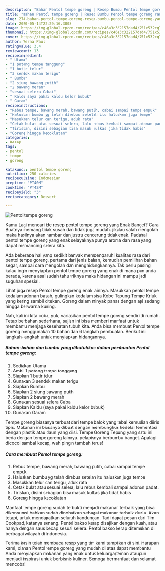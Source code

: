 ```yaml
---
description: "Bahan Pentol tempe goreng | Resep Bumbu Pentol tempe goreng Yang Menggugah Selera"
title: "Bahan Pentol tempe goreng | Resep Bumbu Pentol tempe goreng Yang Menggugah Selera"
slug: 278-bahan-pentol-tempe-goreng-resep-bumbu-pentol-tempe-goreng-yang-menggugah-selera
date: 2020-05-14T22:29:16.300Z
image: https://img-global.cpcdn.com/recipes/c46a3c322157dad4/751x532cq70/pentol-tempe-goreng-foto-resep-utama.jpg
thumbnail: https://img-global.cpcdn.com/recipes/c46a3c322157dad4/751x532cq70/pentol-tempe-goreng-foto-resep-utama.jpg
cover: https://img-global.cpcdn.com/recipes/c46a3c322157dad4/751x532cq70/pentol-tempe-goreng-foto-resep-utama.jpg
author: Verna Paul
ratingvalue: 3.4
reviewcount: 13
recipeingredient:
- " Utama"
- "1 potong tempe tanggung"
- "1 butir telur"
- "3 sendok makan terigu"
- " Bumbu"
- "2 siung bawang putih"
- "2 bawang merah"
- "sesuai selera Cabai"
- " Kaldu saya pakai kaldu kelor bubuk"
- " Garam"
recipeinstructions:
- "Rebus tempe, bawang merah, bawang putih, cabai sampai tempe empuk"
- "Haluskan bumbu yg telah direbus setelah itu haluskan juga tempe"
- "Masukkan telur dan terigu, aduk rata"
- "Cetak bulat atau sesuai selera, lalu rebus kembali sampai adonan padat."
- "Tiriskan, disini sebagian bisa masuk kulkas jika tidak habis"
- "Goreng hingga kecoklatan"
categories:
- Resep
tags:
- pentol
- tempe
- goreng

katakunci: pentol tempe goreng 
nutrition: 250 calories
recipecuisine: Indonesian
preptime: "PT40M"
cooktime: "PT42M"
recipeyield: "3"
recipecategory: Dessert

---
```



![Pentol tempe goreng](https://img-global.cpcdn.com/recipes/c46a3c322157dad4/751x532cq70/pentol-tempe-goreng-foto-resep-utama.jpg)

Kamu Lagi mencari ide resep pentol tempe goreng yang Enak Banget? Cara Buatnya memang tidak susah dan tidak juga mudah. jikalau salah mengolah maka hasilnya akan hambar dan justru cenderung tidak enak. Padahal pentol tempe goreng yang enak selayaknya punya aroma dan rasa yang dapat memancing selera kita.

Ada beberapa hal yang sedikit banyak mempengaruhi kualitas rasa dari pentol tempe goreng, pertama dari jenis bahan, kemudian pemilihan bahan segar, sampai cara mengolah dan menghidangkannya. Tak perlu pusing kalau ingin menyiapkan pentol tempe goreng yang enak di mana pun anda berada, karena asal sudah tahu triknya maka hidangan ini mampu jadi suguhan spesial.

Lihat juga resep Pentol tempe goreng enak lainnya. Masukkan pentol tempe kedalam adonan basah, gulingkan kedalam sisa Kobe Tepung Tempe Kriuk yang kering sambil ditekan. Goreng dalam minyak panas dengan api sedang hingga berwarna kuning.


Nah, kali ini kita coba, yuk, variasikan pentol tempe goreng sendiri di rumah. Tetap berbahan sederhana, sajian ini bisa memberi manfaat untuk membantu menjaga kesehatan tubuh kita. Anda bisa membuat Pentol tempe goreng menggunakan 10 bahan dan 6 langkah pembuatan. Berikut ini langkah-langkah untuk menyiapkan hidangannya.

<!--inarticleads1-->

##### Bahan-bahan dan bumbu yang dibutuhkan dalam pembuatan Pentol tempe goreng:

1. Sediakan  Utama
1. Ambil 1 potong tempe tanggung
1. Siapkan 1 butir telur
1. Gunakan 3 sendok makan terigu
1. Siapkan  Bumbu
1. Siapkan 2 siung bawang putih
1. Siapkan 2 bawang merah
1. Gunakan sesuai selera Cabai
1. Siapkan  Kaldu (saya pakai kaldu kelor bubuk)
1. Gunakan  Garam


Tempe goreng biasanya terbuat dari tempe balok yang tebal kemudian diiris tipis. Makanan ini biasanya dibuat dengan membungkus kedelai fermentasi dengan plastik atau daun yang diisi. Tempe Goreng Tepung yang satu ini beda dengan tempe goreng lainnya. pelapisnya berbumbu banget. Apalagi dicocol sambal kecap, wah pingin tambah terus! 

<!--inarticleads2-->

##### Cara membuat Pentol tempe goreng:

1. Rebus tempe, bawang merah, bawang putih, cabai sampai tempe empuk
1. Haluskan bumbu yg telah direbus setelah itu haluskan juga tempe
1. Masukkan telur dan terigu, aduk rata
1. Cetak bulat atau sesuai selera, lalu rebus kembali sampai adonan padat.
1. Tiriskan, disini sebagian bisa masuk kulkas jika tidak habis
1. Goreng hingga kecoklatan


Manfaat tempe goreng sudah terbukti menjadi makanan terbaik yang bisa dikonsumsi bahkan sudah dinobatkan sebagai makanan terbaik dunia. Akan tetapi, untuk mendapatkan seluruh kandungan. Tadi dapat pesan dari Tim Cookpad, katanya senang. Pentol bakso kerap disajikan dengan kuah, atau hanya dengan saus kecap sesuai selera. Pentol bakso kerap ditemukan di berbagai wilayah di Indonesia. 

Terima kasih telah membaca resep yang tim kami tampilkan di sini. Harapan kami, olahan Pentol tempe goreng yang mudah di atas dapat membantu Anda menyiapkan makanan yang enak untuk keluarga/teman ataupun menjadi inspirasi untuk berbisnis kuliner. Semoga bermanfaat dan selamat mencoba!
